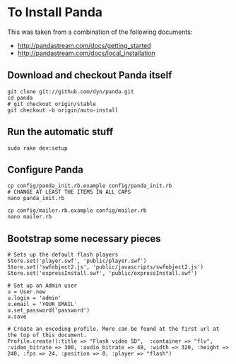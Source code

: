 # To Install Panda

This was taken from a combination of the following documents:

* http://pandastream.com/docs/getting_started
* http://pandastream.com/docs/local_installation

## Download and checkout Panda itself

    git clone git://github.com/dyn/panda.git
    cd panda
    # git checkout origin/stable
    git checkout -b origin/auto-install

## Run the automatic stuff

    sudo rake dev:setup

## Configure Panda

    cp config/panda_init.rb.example config/panda_init.rb
    # CHANGE AT LEAST THE ITEMS IN ALL CAPS
    nano panda_init.rb

    cp config/mailer.rb.example config/mailer.rb
    nano mailer.rb

## Bootstrap some necessary pieces

    # Sets up the default flash players
    Store.set('player.swf', 'public/player.swf')
    Store.set('swfobject2.js', 'public/javascripts/swfobject2.js')
    Store.set('expressInstall.swf', 'public/expressInstall.swf')
    
    # Set up an Admin user
    u = User.new
    u.login = 'admin'
    u.email = 'YOUR_EMAIL'
    u.set_password('password')
    u.save
    
    # Create an encoding profile. More can be found at the first url at the top of this document.
    Profile.create!(:title => "Flash video SD",  :container => "flv", :video_bitrate => 300, :audio_bitrate => 48, :width => 320, :height => 240, :fps => 24, :position => 0, :player => "flash")
    
